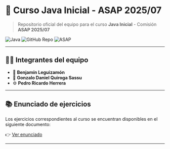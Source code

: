 # 🚀 Curso Java Inicial - ASAP 2025/07

> Repositorio oficial del equipo para el curso **Java Inicial** - Comisión **ASAP 2025/07**

![Java](https://img.shields.io/badge/Java-Initial%20Course-blue?style=flat-square&logo=java)
![GitHub Repo](https://img.shields.io/badge/Proyecto-En%20desarrollo-orange?style=flat-square&logo=github)
![ASAP](https://img.shields.io/badge/Comisión-ASAP%202025%2F07-purple?style=flat-square)

---

## 👨‍💻 Integrantes del equipo

- 🧠 **Benjamín Leguizamón**  
- 🔧 **Gonzalo Daniel Quiroga Sassu**  
- ⚙️ **Pedro Ricardo Herrera**

---

## 📚 Enunciado de ejercicios

Los ejercicios correspondientes al curso se encuentran disponibles en el siguiente documento:

👉 [Ver enunciado](https://docs.google.com/document/d/1SA2tTD-cFGGIsm0LS8Ya2lVX8bqPmOFD0rftg1jwBAc/edit?tab=t.0)

---

